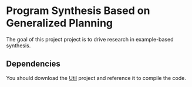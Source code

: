 # Program Synthesis Based on Generalized Planning

The goal of this project project is to drive research in example-based synthesis.

## Dependencies
You should download the [Util](https://github.com/rumster/Util/ "Util") project and reference it to compile the code.
